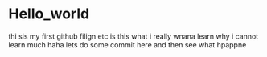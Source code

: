 # Hello_world
thi sis my first github filign etc
is this what i really wnana learn why i cannot learn much haha
lets do some commit here and then see what hpappne

